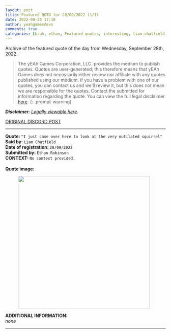 ```yaml
---
layout: post
title: Featured QOTD for 28/09/2022 (1/1)
date: 2022-09-28 17:10
author: yeahgamesdevs
comments: true
categories: [bruh, ethan, Featured quotes, interesting, liam-chatfield, no-context, QOTD, Quotes, squirrel]
---
```

<!-- wp:paragraph -->
<p>Archive of the featured quote of the day from Wednesday, September 28th, 2022. </p>
<!-- /wp:paragraph -->

> The yEAh Games Corporation, LLC. provides the medium to publish quotes. Quotes are user-generated; this therefore means that yEAh Games does not necessarily either review nor affiliate with any quotes published using our medium. If you have a problem with one of our quotes, you can contact us and we'll review it, but this does not mean we are responsible for the quotes. Contact the submitted for information regarding the quote.
> You can view the full legal disclaimer <a href="/quote-disclaimer">here</a>.
{: .prompt-warning}

<!-- wp:paragraph -->
<p><em><strong>Disclaimer</strong>: <a href="https://yeaharchives.wordpress.com/2022/09/22/quote-disclaimer/">Legally viewable here</a>.</em><br><a href="https://cdn.discordapp.com/attachments/958100064079839303/964566123628609628/unknown.png"></a></p>
<!-- /wp:paragraph -->

<!-- wp:buttons {"layout":{"type":"flex","justifyContent":"left"}} -->
<div class="wp-block-buttons"><!-- wp:button {"textColor":"vivid-cyan-blue","align":"center","style":{"border":{"radius":"18px"}},"className":"is-style-fill"} -->
<div class="wp-block-button aligncenter is-style-fill"><a class="wp-block-button__link has-vivid-cyan-blue-color has-text-color wp-element-button" href="https://discord.com/channels/887052880782176266/958100064079839303/1024789237322760254" style="border-radius:18px;">ORIGINAL DISCORD POST</a></div>
<!-- /wp:button --></div>
<!-- /wp:buttons -->

<!-- wp:separator {"align":"center","className":"is-style-wide"} -->
<hr class="wp-block-separator aligncenter has-alpha-channel-opacity is-style-wide" />
<!-- /wp:separator -->

<!-- wp:paragraph -->
<p><strong>Quote: </strong><code>"I just came over here to look at the very mutilated squirrel"</code><br><strong>Said by: </strong><code>Liam Chatfield</code><br><strong>Date of registration: </strong><code>28/09/2022</code> <br><strong>Submitted by: </strong><code>Ethan Robinson</code><br><strong>CONTEXT: </strong><code>No context provided.<br></code><br><strong>Quote image:</strong></p>
<!-- /wp:paragraph -->

<!-- wp:image {"width":414,"height":414,"sizeSlug":"large","linkDestination":"none"} -->
<figure class="wp-block-image size-large is-resized"><img src="https://media.discordapp.net/attachments/962333139257155627/1024789508706811904/unknown.png" alt="" width="414" height="414" /></figure>
<!-- /wp:image -->

<!-- wp:paragraph -->
<p><strong>ADDITIONAL INFORMATION:</strong><br><em>none</em></p>
<!-- /wp:paragraph -->

<!-- wp:separator {"className":"is-style-wide"} -->
<hr class="wp-block-separator has-alpha-channel-opacity is-style-wide" />
<!-- /wp:separator -->
